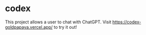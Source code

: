 # codex
This project allows a user to chat with ChatGPT.
Visit https://codex-goldpapaya.vercel.app/ to try it out!

